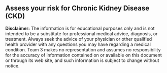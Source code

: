 ## Assess your risk for Chronic Kidney Disease (CKD)

**Disclaimer:** The information is for educational purposes only and is not intended to be a substitute for professional medical advice, diagnosis, or treatment. Always seek the advice of your physician or other qualified health provider with any questions you may have regarding a medical condition. Team 3 makes no representation and assumes no responsibility for the accuracy of information contained on or available on this document or through its web site, and such information is subject to change without notice.
